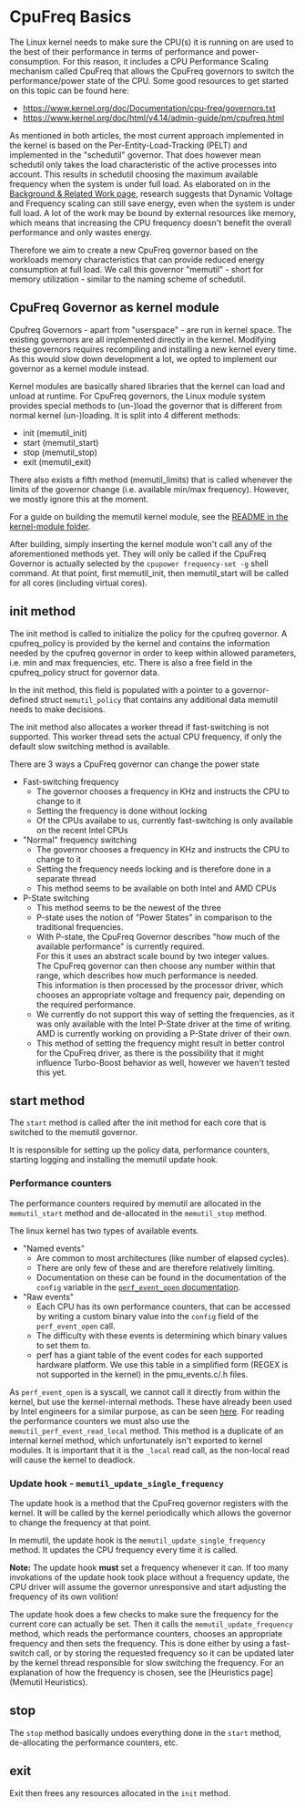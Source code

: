 # CpuFreq Basics
The Linux kernel needs to make sure the CPU(s) it is running on are used to the best of their performance in terms of performance and power-consumption.
For this reason, it includes a CPU Performance Scaling mechanism called CpuFreq that allows the CpuFreq governors to switch the performance/power state of the CPU.
Some good resources to get started on this topic can be found here:
- https://www.kernel.org/doc/Documentation/cpu-freq/governors.txt
- https://www.kernel.org/doc/html/v4.14/admin-guide/pm/cpufreq.html

As mentioned in both articles, the most current approach implemented in the kernel is based on the Per-Entity-Load-Tracking (PELT) and implemented in the "schedutil" governor.
That does however mean schedutil only takes the load characteristic of the active processes into account.
This results in schedutil choosing the maximum available frequency when the system is under full load.
As elaborated on in the [Background & Related Work page](Background-&-Related-Work), research suggests that Dynamic Voltage and Frequency scaling can still save energy, even when the system is under full load.
A lot of the work may be bound by external resources like memory, which means that increasing the CPU frequency doesn't benefit the overall performance and only wastes energy.

Therefore we aim to create a new CpuFreq governor based on the workloads memory characteristics that can provide reduced energy consumption at full load.
We call this governor "memutil" - short for memory utilization - similar to the naming scheme of schedutil.

## CpuFreq Governor as kernel module
Cpufreq Governors - apart from "userspace" - are run in kernel space.
The existing governors are all implemented directly in the kernel.
Modifying these governors requires recompiling and installing a new kernel every time.
As this would slow down development a lot, we opted to implement our governor as a kernel module instead.

Kernel modules are basically shared libraries that the kernel can load and unload at runtime.
For CpuFreq governors, the Linux module system provides special methods to (un-)load the governor that is different from normal kernel (un-)loading.
It is split into 4 different methods:
- init (memutil_init)
- start (memutil_start)
- stop (memutil_stop)
- exit (memutil_exit)

There also exists a fifth method (memutil_limits) that is called whenever the limits of the governor change (i.e. available min/max frequency).
However, we mostly ignore this at the moment.

For a guide on building the memutil kernel module, see the [README in the kernel-module folder](https://gitlab.hpi.de/osm/osm-energy/masterprojekt-ws21-compendium/-/blob/master/kernel-module/README.md).

After building, simply inserting the kernel module won't call any of the aforementioned methods yet.
They will only be called if the CpuFreq Governor is actually selected by the `cpupower frequency-set -g` shell command.
At that point, first memutil_init, then memutil_start will be called for all cores (including virtual cores).

## init method
The init method is called to initialize the policy for the cpufreq governor.
A cpufreq_policy is provided by the kernel and contains the information needed by the cpufreq governor in order to keep within allowed parameters, i.e. min and max frequencies, etc.
There is also a free field in the cpufreq_policy struct for governor data.

In the init method, this field is populated with a pointer to a governor-defined struct `memutil_policy` that contains any additional data memutil needs to make decisions.

The init method also allocates a worker thread if fast-switching is not supported.
This worker thread sets the actual CPU frequency, if only the default slow switching method is available.

There are 3 ways a CpuFreq governor can change the power state
- Fast-switching frequency
    - The governor chooses a frequency in KHz and instructs the CPU to change to it
    - Setting the frequency is done without locking
    - Of the CPUs availabe to us, currently fast-switching is only available on the recent Intel CPUs
- "Normal" frequency switching
    - The governor chooses a frequency in KHz and instructs the CPU to change to it
    - Setting the frequency needs locking and is therefore done in a separate thread
    - This method seems to be available on both Intel and AMD CPUs
- P-State switching
    - This method seems to be the newest of the three
    - P-state uses the notion of "Power States" in comparison to the traditional frequencies.
    - With P-state, the CpuFreq Governor describes "how much of the available performance" is currently required.\
        For this it uses an abstract scale bound by two integer values.\
        The CpuFreq governor can then choose any number within that range, which describes how much performance is needed.\
        This information is then processed by the processor driver, which chooses an appropriate voltage and frequency pair, depending on the required performance.
    - We currently do not support this way of setting the frequencies, as it was only available with the Intel P-State driver at the time of writing.\
        AMD is currently working on providing a P-State driver of their own.
    - This method of setting the frequency might result in better control for the CpuFreq driver, as there is the possibility that it might influence Turbo-Boost behavior as well, however we haven't tested this yet.

## start method
The `start` method is called after the init method for each core that is switched to the memutil governor.

It is responsible for setting up the policy data, performance counters, starting logging and installing the memutil update hook.

### Performance counters
The performance counters required by memutil are allocated in the `memutil_start` method and de-allocated in the `memutil_stop` method.

The linux kernel has two types of available events. 
- "Named events"
    - Are common to most architectures (like number of elapsed cycles).
    - There are only few of these and are therefore relatively limiting.
    - Documentation on these can be found in the documentation of the `config` variable in the [`perf_event_open` documentation](https://man7.org/linux/man-pages/man2/perf_event_open.2.html).
- "Raw events"
    - Each CPU has its own performance counters, that can be accessed by writing a custom binary value into the `config` field of the `perf_event_open` call.
    - The difficulty with these events is determining which binary values to set them to.
    - perf has a giant table of the event codes for each supported hardware platform. We use this table in a simplified form (REGEX is not supported in the kernel) in the pmu_events.c/.h files.

As `perf_event_open` is a syscall, we cannot call it directly from within the kernel, but use the kernel-internal methods.
These have already been used by Intel engineers for a similar purpose, as can be seen [here](https://lwn.net/Articles/354497/).
For reading the performance counters we must also use the `memutil_perf_event_read_local` method.
This method is a duplicate of an internal kernel method, which unfortunately isn't exported to kernel modules.
It is important that it is the `_local` read call, as the non-local read will cause the kernel to deadlock.
 
### Update hook - `memutil_update_single_frequency`
The update hook is a method that the CpuFreq governor registers with the kernel.
It will be called by the kernel periodically which allows the governor to change the frequency at that point.

In memutil, the update hook is the `memutil_update_single_frequency` method.
It updates the CPU frequency every time it is called.

**Note:** The update hook **must** set a frequency whenever it can. If too many invokations of the update hook took place without a frequency update, the CPU driver will assume the governor unresponsive and start adjusting the frequency of its own volition!

The update hook does a few checks to make sure the frequency for the current core can actually be set.
Then it calls the `memutil_update_frequency` method, which reads the performance counters, chooses an appropriate frequency and then sets the frequency.
This is done either by using a fast-switch call, or by storing the requested frequency so it can be updated later by the kernel thread responsible for slow switching the frequency.
For an explanation of how the frequency is chosen, see the [Heuristics page](Memutil Heuristics).

## stop
The `stop` method basically undoes everything done in the `start` method, de-allocating the performance counters, etc.

## exit
Exit then frees any resources allocated in the `init` method.